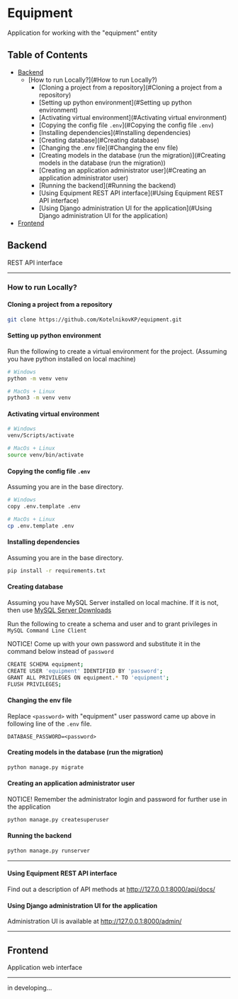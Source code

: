 # Equipment
Application for working with the "equipment" entity

## Table of Contents

- [Backend](#Backend)
  - [How to run Locally?](#How to run Locally?)
    - [Cloning a project from a repository](#Cloning a project from a repository)
    - [Setting up python environment](#Setting up python environment)
    - [Activating virtual environment](#Activating virtual environment)
    - [Copying the config file `.env`](#Copying the config file `.env`)
    - [Installing dependencies](#Installing dependencies)
    - [Creating database](#Creating database)
    - [Changing the .env file](#Changing the env file)
    - [Creating models in the database (run the migration)](#Creating models in the database (run the migration))
    - [Creating an application administrator user](#Creating an application administrator user)
    - [Running the backend](#Running the backend)
    - [Using Equipment REST API interface](#Using Equipment REST API interface)
    - [Using Django administration UI for the application](#Using Django administration UI for the application)
- [Frontend](#Frontend)

## Backend

REST API interface

---

### How to run Locally?

#### Cloning a project from a repository

```bash
git clone https://github.com/KotelnikovKP/equipment.git
```

#### Setting up python environment

Run the following to create a virtual environment for the project. (Assuming you have python installed on local machine)

```bash
# Windows
python -m venv venv

# MacOs + Linux
python3 -m venv venv

```

#### Activating virtual environment

```bash
# Windows
venv/Scripts/activate

# MacOs + Linux
source venv/bin/activate
```

#### Copying the config file `.env`

Assuming you are in the base directory.

```bash
# Windows
copy .env.template .env

# MacOs + Linux
cp .env.template .env
```

#### Installing dependencies

Assuming you are in the base directory.

```bash
pip install -r requirements.txt
```

#### Creating database

Assuming you have MySQL Server installed on local machine. If it is not, then use [MySQL Server Downloads](http://www.mysql.com/downloads/mysql)

Run the following to create a schema and user and to grant privileges in `MySQL Command Line Client`

NOTICE! Come up with your own password and substitute it in the command below instead of `password`

```bash
CREATE SCHEMA equipment;
CREATE USER 'equipment' IDENTIFIED BY 'password';
GRANT ALL PRIVILEGES ON equipment.* TO 'equipment';
FLUSH PRIVILEGES;
```

#### Changing the env file

Replace `<password>` with "equipment" user password came up above in following line of the `.env` file.

```text
DATABASE_PASSWORD=<password>
```

#### Creating models in the database (run the migration)

```bash
python manage.py migrate 
```

#### Creating an application administrator user

NOTICE! Remember the administrator login and password for further use in the application

```bash
python manage.py createsuperuser
```

#### Running the backend

```bash
python manage.py runserver 
```

---

#### Using Equipment REST API interface

Find out a description of API methods at http://127.0.0.1:8000/api/docs/

#### Using Django administration UI for the application

Administration UI is available at http://127.0.0.1:8000/admin/

---

## Frontend

Application web interface 

---

in developing...